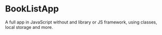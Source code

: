 # BookListApp
A full app in JavaScript without and library or JS framework, using classes, local storage and more.
